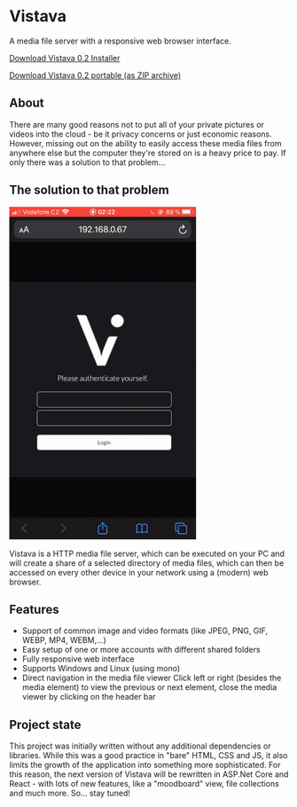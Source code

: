 # Vistava

A media file server with a responsive web browser interface.

[Download Vistava 0.2 Installer](https://github.com/bauermaximilian/Vistava/releases/download/0.2/VistavaSetup_0.2.exe)

[Download Vistava 0.2 portable (as ZIP archive)](https://github.com/bauermaximilian/Vistava/releases/download/0.2/VistavaPortable_0.2.zip)

## About

There are many good reasons not to put all of your private pictures or videos into the cloud - be it privacy concerns or just economic reasons. However, missing out on the ability to easily access these media files from anywhere else but the computer they're stored on is a heavy price to pay. If only there was a solution to that problem...

## The solution to that problem

![screencast](media/screencast.gif)

Vistava is a HTTP media file server, which can be executed on your PC and will create a share of a selected directory of media files, which can then be accessed on every other device in your network using a (modern) web browser.

## Features

- Support of common image and video formats (like JPEG, PNG, GIF, WEBP, MP4, WEBM,...)
- Easy setup of one or more accounts with different shared folders
- Fully responsive web interface 
- Supports Windows and Linux (using mono)
- Direct navigation in the media file viewer
  Click left or right (besides the media element) to view the previous or next element, close the media viewer by clicking on the header bar

## Project state

This project was initially written without any additional dependencies or libraries. While this was a good practice in "bare" HTML, CSS and JS, it also limits the growth of the application into something more sophisticated. For this reason, the next version of Vistava will be rewritten in ASP.Net Core and React - with lots of new features, like a "moodboard" view, file collections and much more. So... stay tuned!